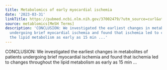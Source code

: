 ```yaml
---
title: Metabolomics of early myocardial ischemia
date: '2023-03-31'
linkTitle: https://pubmed.ncbi.nlm.nih.gov/37002479/?utm_source=curl&utm_medium=rss&utm_campaign=pubmed-2&utm_content=1Zkrxt7ktlCbHBXEV3v65xxSnkSWNsJ1A6Fq3gBniKhGfIUslK&fc=20210907212339&ff=20230404205320&v=2.17.9.post6+86293ac
source: metablomics[MeSH Terms]
description: 'CONCLUSION: We investigated the earliest changes in metabolites of patients
  undergoing brief myocardial ischemia and found that ischemia led to changes throughout
  the lipid metabolism as early as 15 min ...'
---
```

CONCLUSION: We investigated the earliest changes in metabolites of patients undergoing brief myocardial ischemia and found that ischemia led to changes throughout the lipid metabolism as early as 15 min ...